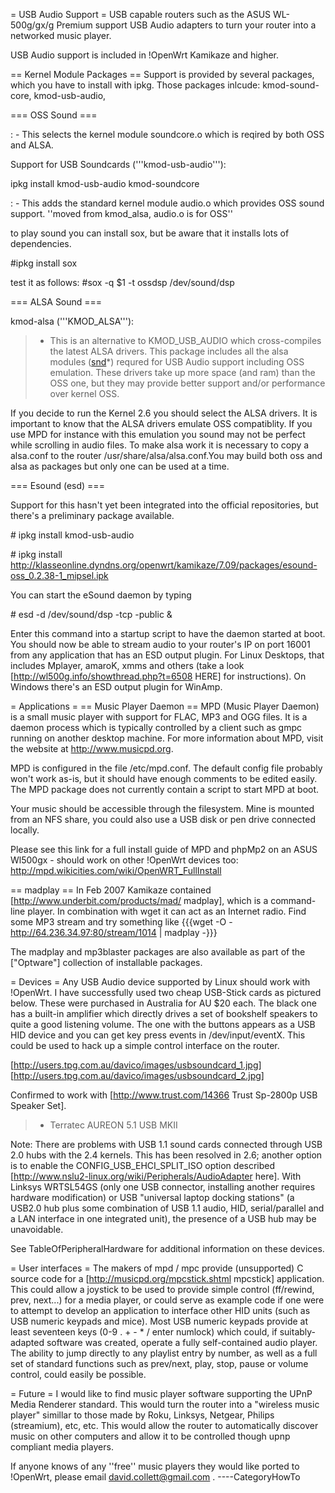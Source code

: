 = USB Audio Support = USB capable routers such as the ASUS WL-500g/gx/g
Premium support USB Audio adapters to turn your router into a networked
music player.

USB Audio support is included in !OpenWrt Kamikaze and higher.

== Kernel Module Packages == Support is provided by several packages,
which you have to install with ipkg. Those packages inlcude:
kmod-sound-core, kmod-usb-audio,

=== OSS Sound ===

:   -   This selects the kernel module soundcore.o which is reqired by
        both OSS and ALSA.

Support for USB Soundcards ('''kmod-usb-audio'''):

ipkg install kmod-usb-audio kmod-soundcore

:   -   This adds the standard kernel module audio.o which provides OSS
        sound support. ''moved from kmod\_alsa, audio.o is for OSS''

to play sound you can install sox, but be aware that it installs lots of
dependencies.

\#ipkg install sox

test it as follows: \#sox -q \$1 -t ossdsp /dev/sound/dsp

=== ALSA Sound ===

kmod-alsa ('''KMOD\_ALSA'''):

> -   This is an alternative to KMOD\_USB\_AUDIO which cross-compiles
>     the latest ALSA drivers. This package includes all the alsa
>     modules ([snd]()\*) requred for USB Audio support including OSS
>     emulation. These drivers take up more space (and ram) than the OSS
>     one, but they may provide better support and/or performance over
>     kernel OSS.

If you decide to run the Kernel 2.6 you should select the ALSA drivers.
It is important to know that the ALSA drivers emulate OSS compatiblity.
If you use MPD for instance with this emulation you sound may not be
perfect while scrolling in audio files. To make alsa work it is
necessary to copy a alsa.conf to the router
/usr/share/alsa/alsa.conf.You may build both oss and alsa as packages
but only one can be used at a time.

=== Esound (esd) ===

Support for this hasn't yet been integrated into the official
repositories, but there's a preliminary package available.

\# ipkg install kmod-usb-audio

\# ipkg install
<http://klasseonline.dyndns.org/openwrt/kamikaze/7.09/packages/esound-oss_0.2.38-1_mipsel.ipk>

You can start the eSound daemon by typing

\# esd -d /dev/sound/dsp -tcp -public &

Enter this command into a startup script to have the daemon started at
boot. You should now be able to stream audio to your router's IP on port
16001 from any application that has an ESD output plugin. For Linux
Desktops, that includes Mplayer, amaroK, xmms and others (take a look
\[<http://wl500g.info/showthread.php?t=6508> HERE\] for instructions).
On Windows there's an ESD output plugin for WinAmp.

= Applications = == Music Player Daemon == MPD (Music Player Daemon) is
a small music player with support for FLAC, MP3 and OGG files. It is a
daemon process which is typically controlled by a client such as gmpc
running on another desktop machine. For more information about MPD,
visit the website at <http://www.musicpd.org>.

MPD is configured in the file /etc/mpd.conf. The default config file
probably won't work as-is, but it should have enough comments to be
edited easily. The MPD package does not currently contain a script to
start MPD at boot.

Your music should be accessible through the filesystem. Mine is mounted
from an NFS share, you could also use a USB disk or pen drive connected
locally.

Please see this link for a full install guide of MPD and phpMp2 on an
ASUS Wl500gx - should work on other !OpenWrt devices too:
<http://mpd.wikicities.com/wiki/OpenWRT_FullInstall>

== madplay == In Feb 2007 Kamikaze contained
\[<http://www.underbit.com/products/mad/> madplay\], which is a
command-line player. In combination with wget it can act as an Internet
radio. Find some MP3 stream and try something like {{{wget -O -
<http://64.236.34.97:80/stream/1014> | madplay -}}}

The madplay and mp3blaster packages are also available as part of the
\["Optware"\] collection of installable packages.

= Devices = Any USB Audio device supported by Linux should work with
!OpenWrt. I have successfully used two cheap USB-Stick cards as pictured
below. These were purchased in Australia for AU \$20 each. The black one
has a built-in amplifier which directly drives a set of bookshelf
speakers to quite a good listening volume. The one with the buttons
appears as a USB HID device and you can get key press events in
/dev/input/eventX. This could be used to hack up a simple control
interface on the router.

\[<http://users.tpg.com.au/davico/images/usbsoundcard_1.jpg>\]
\[<http://users.tpg.com.au/davico/images/usbsoundcard_2.jpg>\]

Confirmed to work with \[<http://www.trust.com/14366> Trust Sp-2800p USB
Speaker Set\].

> -   Terratec AUREON 5.1 USB MKII

Note: There are problems with USB 1.1 sound cards connected through USB
2.0 hubs with the 2.4 kernels. This has been resolved in 2.6; another
option is to enable the CONFIG\_USB\_EHCI\_SPLIT\_ISO option described
\[<http://www.nslu2-linux.org/wiki/Peripherals/AudioAdapter> here\].
With Linksys WRTSL54GS (only one USB connector, installing another
requires hardware modification) or USB "universal laptop docking
stations" (a USB2.0 hub plus some combination of USB 1.1 audio, HID,
serial/parallel and a LAN interface in one integrated unit), the
presence of a USB hub may be unavoidable.

See TableOfPeripheralHardware for additional information on these
devices.

= User interfaces = The makers of mpd / mpc provide (unsupported) C
source code for a \[<http://musicpd.org/mpcstick.shtml> mpcstick\]
application. This could allow a joystick to be used to provide simple
control (ff/rewind, prev, next...) for a media player, or could serve as
example code if one were to attempt to develop an application to
interface other HID units (such as USB numeric keypads and mice). Most
USB numeric keypads provide at least seventeen keys (0-9 . + - \* /
enter numlock) which could, if suitably-adapted software was created,
operate a fully self-contained audio player. The ability to jump
directly to any playlist entry by number, as well as a full set of
standard functions such as prev/next, play, stop, pause or volume
control, could easily be possible.

= Future = I would like to find music player software supporting the
UPnP Media Renderer standard. This would turn the router into a
"wireless music player" simillar to those made by Roku, Linksys,
Netgear, Philips (streamium), etc, etc. This would allow the router to
automatically discover music on other computers and allow it to be
controlled though upnp compliant media players.

If anyone knows of any ''free'' music players they would like ported to
!OpenWrt, please email <david.collett@gmail.com> . ----CategoryHowTo
